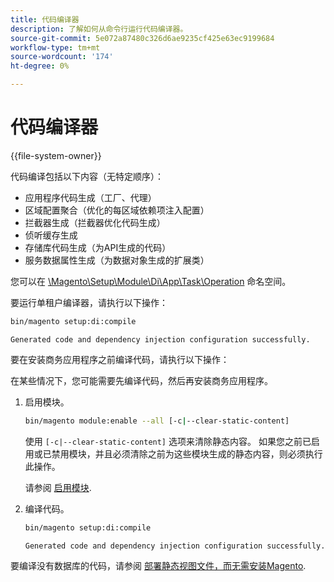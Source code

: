 ```yaml
---
title: 代码编译器
description: 了解如何从命令行运行代码编译器。
source-git-commit: 5e072a87480c326d6ae9235cf425e63ec9199684
workflow-type: tm+mt
source-wordcount: '174'
ht-degree: 0%

---
```



# 代码编译器

{{file-system-owner}}

代码编译包括以下内容（无特定顺序）：

- 应用程序代码生成（工厂、代理）
- 区域配置聚合（优化的每区域依赖项注入配置）
- 拦截器生成（拦截器优化代码生成）
- 侦听缓存生成
- 存储库代码生成（为API生成的代码）
- 服务数据属性生成（为数据对象生成的扩展类）

您可以在 [\Magento\Setup\Module\Di\App\Task\Operation][operation] 命名空间。

要运行单租户编译器，请执行以下操作：

```bash
bin/magento setup:di:compile
```

```terminal
Generated code and dependency injection configuration successfully.
```

要在安装商务应用程序之前编译代码，请执行以下操作：

在某些情况下，您可能需要先编译代码，然后再安装商务应用程序。

1. 启用模块。

   ```bash
   bin/magento module:enable --all [-c|--clear-static-content]
   ```

   使用 `[-c|--clear-static-content]` 选项来清除静态内容。 如果您之前已启用或已禁用模块，并且必须清除之前为这些模块生成的静态内容，则必须执行此操作。

   请参阅 [启用模块](../../installation/tutorials/manage-modules.md).

1. 编译代码。

   ```bash
   bin/magento setup:di:compile
   ```

   ```terminal
   Generated code and dependency injection configuration successfully.
   ```

要编译没有数据库的代码，请参阅 [部署静态视图文件，而无需安装Magento](../cli/static-view-file-deployment.md).

<!-- link definitions -->

[operation]: https://github.com/magento/magento2/blob/2.4/setup/src/Magento/Setup/Module/Di/App/Task/Operation
